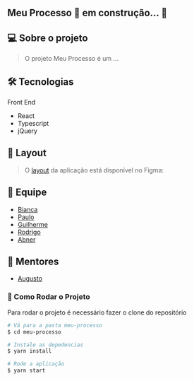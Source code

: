 ## Meu Processo 🚀 em construção... 🚧

## 💻 Sobre o projeto

> O projeto Meu Processo é um ...


## 🛠 Tecnologias

Front End

- React
- Typescript
- jQuery


## 🎨 Layout
> O [layout](https://www.figma.com) da aplicação está disponível no Figma:

## 🤖 Equipe
- [Bianca](https://github.com/bkkater)
- [Paulo](https://www.linkedin.com/in/paulodocarmo/)
- [Guilherme](https://www.linkedin.com/in/guilherme-s-carmo/)
- [Rodrigo](https://www.linkedin.com/in/rodrigo-de-ara%C3%BAjo-tem%C3%B3teo-42020317/)
- [Abner](https://www.linkedin.com/in/abnerdev/)

## 📏 Mentores
- [Augusto](https://www.linkedin.com/)


### 📱 Como Rodar o Projeto
Para rodar o projeto é necessário fazer o clone do repositório

```bash
# Vá para a pasta meu-processo
$ cd meu-processo

# Instale as depedencias
$ yarn install

# Rode a aplicação
$ yarn start
```
